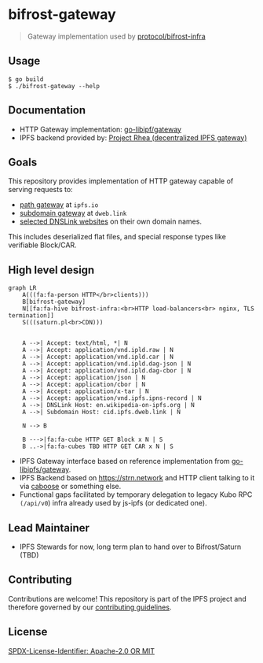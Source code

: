 bifrost-gateway
=======================

> Gateway implementation used by [protocol/bifrost-infra](https://github.com/protocol/bifrost-infra)


## Usage

```console
$ go build
$ ./bifrost-gateway --help
```

## Documentation

- HTTP Gateway implementation: [go-libipf/gateway](https://github.com/ipfs/go-libipfs/tree/main/gateway#documentation)
- IPFS backend provided by: [Project Rhea (decentralized IPFS gateway)](https://pl-strflt.notion.site/Project-Rhea-decentralized-IPFS-gateway-3d5906e7a0d84bea800d5920005dfea6)

## Goals

This repository provides implementation of HTTP gateway capable of serving requests to:
- [path gateway](https://docs.ipfs.tech/how-to/address-ipfs-on-web/#path-gateway) at `ipfs.io`
- [subdomain gateway](https://docs.ipfs.tech/how-to/address-ipfs-on-web/#subdomain-gateway) at `dweb.link` 
- [selected DNSLink websites](https://github.com/protocol/bifrost-infra/blob/b6f85a54fddf1c21a966f8d5e5a3e31f54ad5431/ansible/inventories/bifrost/group_vars/collab_cluster.yml#L140-L271) on their own domain names.

This includes deserialized flat files, and special response types like verifiable Block/CAR.

## High level design

```mermaid
graph LR
    A(((fa:fa-person HTTP</br>clients)))
    B[bifrost-gateway]
    N[[fa:fa-hive bifrost-infra:<br>HTTP load-balancers<br> nginx, TLS termination]]
    S(((saturn.pl<br>CDN)))


    A -->| Accept: text/html, *| N
    A -->| Accept: application/vnd.ipld.raw | N
    A -->| Accept: application/vnd.ipld.car | N
    A -->| Accept: application/vnd.ipld.dag-json | N
    A -->| Accept: application/vnd.ipld.dag-cbor | N
    A -->| Accept: application/json | N
    A -->| Accept: application/cbor | N
    A -->| Accept: application/x-tar | N
    A -->| Accept: application/vnd.ipfs.ipns-record | N
    A -->| DNSLink Host: en.wikipedia-on-ipfs.org | N
    A -->| Subdomain Host: cid.ipfs.dweb.link | N

    N --> B
    
    B --->|fa:fa-cube HTTP GET Block x N | S
    B ..->|fa:fa-cubes TBD HTTP GET CAR x N | S
```


- IPFS Gateway interface based on reference implementation from [go-libipfs/gateway](https://github.com/ipfs/go-libipfs/tree/main/gateway#readme).
- IPFS Backend based on https://strn.network and HTTP client talking to it  via [caboose](https://github.com/filecoin-saturn/caboose) or something else.
- Functional gaps facilitated by temporary delegation to legacy Kubo RPC `(/api/v0`) infra already used by js-ipfs (or dedicated one).


## Lead Maintainer

- IPFS Stewards for now, long term plan to hand over to Bifrost/Saturn (TBD)

## Contributing

Contributions are welcome! This repository is part of the IPFS project and therefore governed by our [contributing guidelines](https://github.com/ipfs/community/blob/master/CONTRIBUTING.md).

## License

[SPDX-License-Identifier: Apache-2.0 OR MIT](LICENSE.md)
